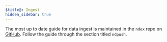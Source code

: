 ```yaml
---
$title@: Ingest
hidden_sidebar: true
---
```


The most up to date guide for data ingest is maintained in the `ndex` repo on [GitHub](https://github.com/neurodata/ndex/blob/master/README.md).  Follow the guide through the section titled `ndpush`.
